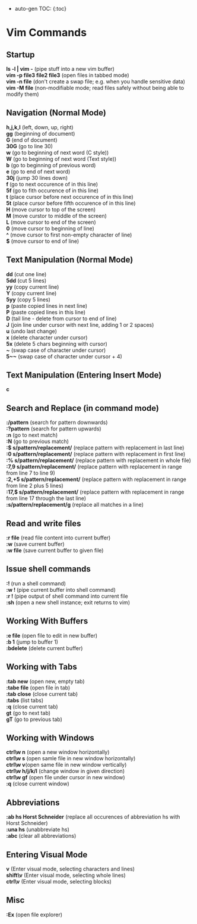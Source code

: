 * auto-gen TOC:
{:toc}

# Vim Commands

## Startup
**ls -l | vim -** (pipe stuff into a new vim buffer)   
**vim -p file3 file2 file3** (open files in tabbed mode)   
**vim -n file** (don't create a swap file; e.g. when you handle sensitive data)  
**vim -M file** (non-modifiable mode; read files safely without being able to modify them)  

## Navigation (Normal Mode)
**h,j,k,l** (left, down, up, right)  
**gg** (beginning of document)  
**G** (end of document)  
**30G** (go to line 30)  
**w** (go to beginning of next word (C style))  
**W** (go to beginning of next word (Text style))  
**b** (go to beginning of previous word)   
**e** (go to end of next word)  
**30j** (jump 30 lines down)   
**f <char>** (go to next occurence of <char> in this line)   
**5f <char>** (go to fith occurence of <char> in this line)  
**t <char>** (place cursor before next occurence of <char> in this line)  
**5t <char>** (place cursor before fifth occurence of <char> in this line)  
**H** (move cursor to top of the screen)  
**M** (move curstor to middle of the screen)  
**L** (move cursor to end of the screen)  
**0** (move cursor to beginning of line)  
**^** (move cursor to first non-empty character of line)  
**$** (move cursor to end of line)  

## Text Manipulation (Normal Mode)
**dd** (cut one line)  
**5dd** (cut 5 lines)  
**yy** (copy current line)  
**Y** (copy current line)  
**5yy** (copy 5 lines)  
**p** (paste copied lines in next line)    
**P** (paste copied lines in this line)  
**D** (tail line - delete from cursor to end of line)  
**J** (join line under cursor with next line, adding 1 or 2 spaces)  
**u** (undo last change)  
**x** (delete character under cursor)  
**5x** (delete 5 chars beginning with cursor)      
**~** (swap case of character under cursor)  
**5~~** (swap case of character under cursor + 4)  

## Text Manipulation (Entering Insert Mode)
**c** 

## Search and Replace (in command mode)  
**:/pattern** (search for pattern downwards)  
**:?pattern** (search for pattern upwards)  
**:n** (go to next match)  
**:N** (go to previous match)  
**:$ s/pattern/replacement/** (replace pattern with replacement in last line)  
**:0 s/pattern/replacement/** (replace pattern with replacement in first line)  
**:% s/pattern/replacement/** (replace pattern with replacement in whole file)  
**:7,9 s/pattern/replacement/** (replace pattern with replacement in range from line 7 to line 9)  
**:2,+5 s/pattern/replacement/** (replace pattern with replacement in range from line 2 plus 5 lines)  
**:17,$ s/pattern/replacement/** (replace pattern with replacement in range from line 17 through the last line)  
**:s/pattern/replacement/g** (replace all matches in a line)  

## Read and write files
**:r file** (read file content into current buffer)  
**:w** (save current buffer)  
**:w file** (save current buffer to given file)  

## Issue shell commands
**:! <shell-command>** (run a shell command)  
**:w ! <shell-command>** (pipe current buffer into shell command)  
**:r ! <shell-command>** (pipe output of shell command into current file  
**:sh** (open a new shell instance; exit returns to vim)  

## Working With Buffers
**:e file** (open file to edit in new buffer)  
**:b 1** (jump to buffer 1)  
**:bdelete** (delete current buffer)  

## Working with Tabs
**:tab new** (open new, empty tab)  
**:tabe file** (open file in tab)   
**:tab close** (close current tab)  
**:tabs** (list tabs)  
**:q** (close current tab)  
**gt** (go to next tab)  
**gT** (go to previous tab)  

## Working with Windows
**ctrl\w n** (open a new window horizontally)  
**ctrl\w s** (open samle file in new window horizontally)  
**ctrl\w v**(open same file in new window vertically)  
**ctrl\w h/j/k/l** (change window in given direction)  
**ctrl\w gf** (open file under cursor in new window)  
**:q** (close current window)  

## Abbreviations
**:ab hs Horst Schneider** (replace all occurences of abbreviation hs with Horst Schneider)  
**:una hs** (unabbreviate hs)  
**:abc** (clear all abbreviations)  

## Entering Visual Mode
**v** (Enter visual mode, selecting characters and lines)  
**shift\v** (Enter visual mode, selecting whole lines)  
**ctrl\v** (Enter visual mode, selecting blocks)  

## Misc
**:Ex** (open file explorer)  
